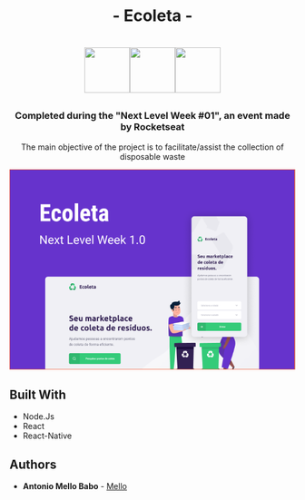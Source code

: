 <h1 align="center">- Ecoleta -</h1>

<p float="left">
<h1 align="center"><img width="80" height="80" margin-bottom="100" src="https://cdn3.iconfinder.com/data/icons/eco-flat-2/512/Ecology_recycle_recyclingwaste-512.png"><img width="80" height="80" src="https://cdn3.iconfinder.com/data/icons/eco-flat-2/512/Ecology_recycle_recyclingwaste-512.png"><img width="80" height="80" src="https://cdn3.iconfinder.com/data/icons/eco-flat-2/512/Ecology_recycle_recyclingwaste-512.png"></h1>
</p>


<h3 align="center">
  Completed during the "Next Level Week #01", an event made by Rocketseat
</h3>

<p align="center">
  The main objective of the project is to facilitate/assist the collection of disposable waste
</p>

<p align="center">
  <img src="gitImage/imagem.png">
</p>


## Built With

* Node.Js
* React
* React-Native


## Authors

* **Antonio Mello Babo**  - [Mello](https://github.com/MelloTonio)

